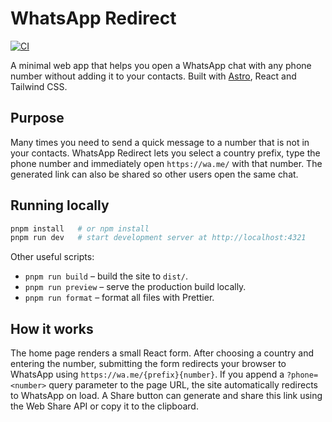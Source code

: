 # WhatsApp Redirect
[![CI](https://github.com/ragnarok22/whatsapp-numbers/actions/workflows/test.yml/badge.svg)](https://github.com/ragnarok22/whatsapp-numbers/actions/workflows/test.yml)

A minimal web app that helps you open a WhatsApp chat with any phone number without adding it to your contacts. Built with [Astro](https://astro.build/), React and Tailwind CSS.

## Purpose

Many times you need to send a quick message to a number that is not in your contacts. WhatsApp Redirect lets you select a country prefix, type the phone number and immediately open `https://wa.me/` with that number. The generated link can also be shared so other users open the same chat.

## Running locally

```bash
pnpm install   # or npm install
pnpm run dev   # start development server at http://localhost:4321
```

Other useful scripts:

- `pnpm run build` – build the site to `dist/`.
- `pnpm run preview` – serve the production build locally.
- `pnpm run format` – format all files with Prettier.

## How it works

The home page renders a small React form. After choosing a country and entering the number, submitting the form redirects your browser to WhatsApp using `https://wa.me/{prefix}{number}`. If you append a `?phone=<number>` query parameter to the page URL, the site automatically redirects to WhatsApp on load. A Share button can generate and share this link using the Web Share API or copy it to the clipboard.
